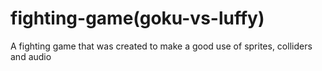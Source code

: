 # fighting-game(goku-vs-luffy)
 A fighting game that was created to make a good use of sprites, colliders and audio
